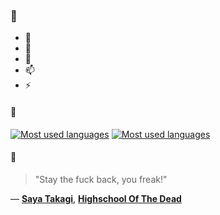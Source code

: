 ### 👋

- 🔭
- 🌱
- 💬
- 📫
- ⚡

#### 🧏

[![Most used languages](https://github-readme-stats-aynah.vercel.app/api/top-langs/?username=aynh&theme=solarized-dark&langs_count=6&layout=compact&hide_title=true)](https://github.com/anuraghazra/github-readme-stats#gh-dark-mode-only)
[![Most used languages](https://github-readme-stats-aynah.vercel.app/api/top-langs/?username=aynh&theme=solarized-light&langs_count=6&layout=compact&hide_title=true)](https://github.com/anuraghazra/github-readme-stats#gh-light-mode-only)

#### 💬

> "Stay the fuck back, you freak!"

&mdash; [**Saya Takagi**](https://myanimelist.net/character.php?q=Saya%20Takagi&cat=character), [**Highschool Of The Dead**](https://myanimelist.net/search/all?q=Highschool%20Of%20The%20Dead&cat=all)
